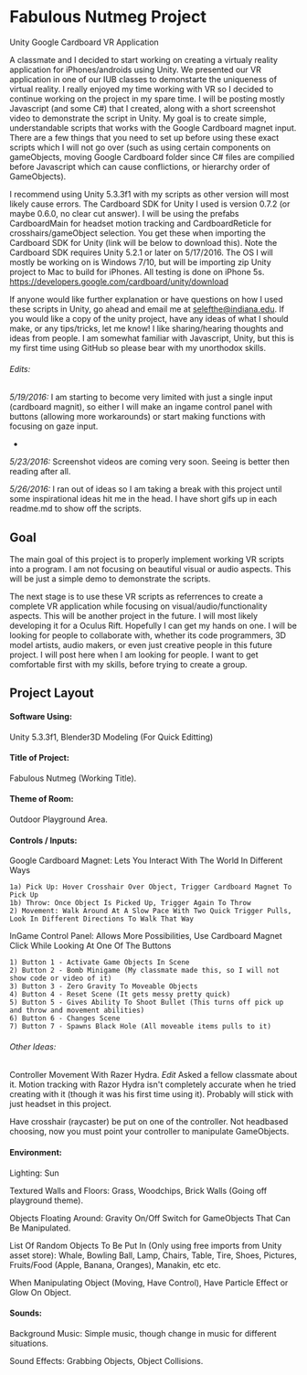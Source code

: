 # Fabulous Nutmeg Project
Unity Google Cardboard VR Application

A classmate and I decided to start working on creating a virtualy reality application for iPhones/androids using Unity. We presented our VR application in one of our IUB classes to demonstarte the uniqueness of virtual reality. I really enjoyed my time working with VR so I decided to continue working on the project in my spare time. I will be posting mostly Javascript (and some C#) that I created, along with a short screenshot video to demonstrate the script in Unity. My goal is to create simple, understandable scripts that works with the Google Cardboard magnet input. There are a few things that you need to set up before using these exact scripts which I will not go over (such as using certain components on gameObjects, moving Google Cardboard folder since C# files are compilied before Javascript which can cause conflictions, or hierarchy order of GameObjects). 

I recommend using Unity 5.3.3f1 with my scripts as other version will most likely cause errors. The Cardboard SDK for Unity I used is version 0.7.2 (or maybe 0.6.0, no clear cut answer). I will be using the prefabs CardboardMain for headset motion tracking and CardboardReticle for crosshairs/gameObject selection. You get these when importing the Cardboard SDK for Unity (link will be below to download this). Note the Cardboard SDK requires Unity 5.2.1 or later on 5/17/2016. The OS I will mostly be working on is Windows 7/10, but will be importing zip Unity project to Mac to build for iPhones. All testing is done on iPhone 5s.
https://developers.google.com/cardboard/unity/download

If anyone would like further explanation or have questions on how I used these scripts in Unity, go ahead and email me at selefthe@indiana.edu. If you would like a copy of the unity project, have any ideas of what I should make, or any tips/tricks, let me know! I like sharing/hearing thoughts and ideas from people. I am somewhat familiar with Javascript, Unity, but this is my first time using GitHub so please bear with my unorthodox skills. 

###### Edits:

*5/19/2016:* I am starting to become very limited with just a single input (cardboard magnit), so either I will make an ingame control panel with buttons (allowing more workarounds) or start making functions with focusing on gaze input. 

-

*5/23/2016:* Screenshot videos are coming very soon. Seeing is better then reading after all. 
	
*5/26/2016:* I ran out of ideas so I am taking a break with this project until some inspirational ideas hit me in the head. I have short gifs up in each readme.md to show off the scripts. 


## Goal

The main goal of this project is to properly implement working VR scripts into a program. I am not focusing on beautiful visual or audio aspects. This will be just a simple demo to demonstrate the scripts.

The next stage is to use these VR scripts as referrences to create a complete VR application while focusing on visual/audio/functionality aspects. This will be another project in the future. I will most likely developing it for a Oculus Rift. Hopefully I can get my hands on one. I will be looking for people to collaborate with, whether its code programmers, 3D model artists, audio makers, or even just creative people in this future project. I will post here when I am looking for people. I want to get comfortable first with my skills, before trying to create a group.

## Project Layout

#### Software Using: 
Unity 5.3.3f1, Blender3D Modeling (For Quick Editting)

#### Title of Project: 
Fabulous Nutmeg (Working Title).

#### Theme of Room:
Outdoor Playground Area.

#### Controls / Inputs:
	
Google Cardboard Magnet: Lets You Interact With The World In Different Ways
	
	1a) Pick Up: Hover Crosshair Over Object, Trigger Cardboard Magnet To Pick Up
	1b) Throw: Once Object Is Picked Up, Trigger Again To Throw
	2) Movement: Walk Around At A Slow Pace With Two Quick Trigger Pulls, Look In Different Directions To Walk That Way

InGame Control Panel: Allows More Possibilities, Use Cardboard Magnet Click While Looking At One Of The Buttons

	1) Button 1 - Activate Game Objects In Scene
	2) Button 2 - Bomb Minigame (My classmate made this, so I will not show code or video of it)
	3) Button 3 - Zero Gravity To Moveable Objects
	4) Button 4 - Reset Scene (It gets messy pretty quick)
	5) Button 5 - Gives Ability To Shoot Bullet (This turns off pick up and throw and movement abilities)
	6) Button 6 - Changes Scene
	7) Button 7 - Spawns Black Hole (All moveable items pulls to it)

###### Other Ideas:

Controller Movement With Razer Hydra. *Edit* Asked a fellow classmate about it. Motion tracking with Razor Hydra isn't completely accurate when he tried creating with it (though it was his first time using it). Probably will stick with just headset in this project.

Have crosshair (raycaster) be put on one of the controller. Not headbased choosing, now you must point your controller to manipulate GameObjects.

#### Environment:

Lighting: Sun

Textured Walls and Floors: Grass, Woodchips, Brick Walls (Going off playground theme).

Objects Floating Around: Gravity On/Off Switch for GameObjects That Can Be Manipulated.

List Of Random Objects To Be Put In (Only using free imports from Unity asset store): 
	Whale,
	Bowling Ball,
	Lamp,
	Chairs,
	Table,
	Tire,
	Shoes,
	Pictures,
	Fruits/Food (Apple, Banana, Oranges),
	Manakin,
	etc etc.

When Manipulating Object (Moving, Have Control), Have Particle Effect or Glow On Object.
    
    
#### Sounds:

Background Music: Simple music, though change in music for different situations.

Sound Effects: Grabbing Objects, Object Collisions.
